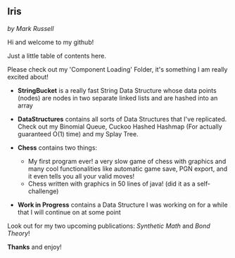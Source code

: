 ## Iris
_by Mark Russell_

<p align="center"> 

Hi and welcome to my github!

Just a little table of contents here.

Please check out my 'Component Loading' Folder, it's something I am really excited about!

</p>

* **StringBucket** is a really fast String Data Structure whose data points (nodes) are nodes in two separate linked lists and are hashed into an array

* **DataStructures** contains all sorts of Data Structures that I've replicated. Check out my Binomial Queue, Cuckoo Hashed Hashmap (For actually guaranteed O(1) time) and my Splay Tree.

* **Chess** contains two things: 
	* My first program ever! a very slow game of chess with graphics and many cool functionalities like automatic game save, PGN export, and it even tells you all your valid moves!
	* Chess written with graphics in 50 lines of java! (did it as a self-challenge)

* **Work in Progress** contains a Data Structure I was working on for a while that I will continue on at some point

Look out for my two upcoming publications: _Synthetic Math_ and _Bond Theory_!


**Thanks** and enjoy!
